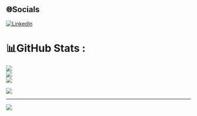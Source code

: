 
## 🌐Socials
[![LinkedIn](https://img.shields.io/badge/LinkedIn-%230077B5.svg?logo=linkedin&logoColor=white)](https://linkedin.com/in/victtorgutierrez/) 


# 📊GitHub Stats :
![](https://github-readme-stats.vercel.app/api?username=v-gutierrez&theme=algolia&hide_border=false&include_all_commits=false&count_private=false)<br/>
![](https://github-readme-streak-stats.herokuapp.com/?user=v-gutierrez&theme=algolia&hide_border=false)<br/>
![](https://github-readme-stats.vercel.app/api/top-langs/?username=v-gutierrez&theme=algolia&hide_border=false&include_all_commits=false&count_private=false&layout=compact)


![](https://quotes-github-readme.vercel.app/api?type=horizontal&theme=dark)

---
![](https://komarev.com/ghpvc/?username=v-gutierrez&label=Visitors+Count&color=brightgreen)
